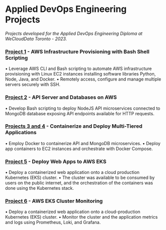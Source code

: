 # Applied DevOps Engineering Projects

*Projects developed for the Applied DevOps Engineering Diploma at WeCloudData Toronto - 2023.*

### [Project 1](https://github.com/caroldelwing/WCD-DevOps/tree/main/project_1) - AWS Infrastructure Provisioning with Bash Shell Scripting
  • Leverage AWS CLI and Bash scripting to automate AWS infrastructure provisioning with Linux EC2 instances installing software libraries Python, Node, Java, and Docker.
  • Remotely access, configure and manage multiple servers securely with SSH.

### [Project 2](https://github.com/caroldelwing/WCD-DevOps/tree/main/project_2) - API Server and Databases on AWS
  • Develop Bash scripting to deploy NodeJS API microservices connected to MongoDB database exposing API endpoints available for HTTP requests.

### [Projects 3 and 4](https://github.com/caroldelwing/WCD-DevOps/tree/main/project_34) - Containerize and Deploy Multi-Tiered Applications
  • Employ Docker to containerize API and MongoDB microservices.
  • Deploy app containers to EC2 instances and orchestrate with Docker Compose.
 
### [Project 5](https://github.com/caroldelwing/WCD-DevOps/tree/main/project_5) - Deploy Web Apps to AWS EKS
  • Deploy a containerized web application onto a cloud production Kubernetes (EKS) cluster.
  • The cluster was available to be consumed by users on the public internet, and the orchestration 
of the containers was done using the Kubernetes stack.

### [Project 6](https://github.com/caroldelwing/WCD-DevOps/tree/main/project_6) - AWS EKS Cluster Monitoring
  • Deploy a containerized web application onto a cloud-production Kubernetes (EKS) cluster.
  • Monitor the cluster and the application metrics and logs using Prometheus, Loki, and Grafana.
